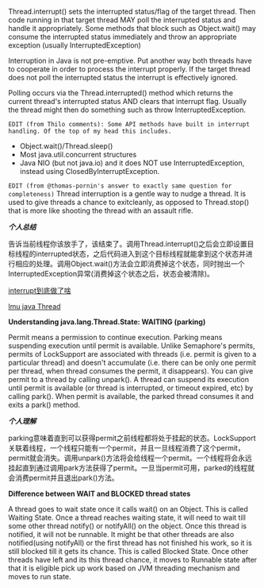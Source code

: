 Thread.interrupt() sets the interrupted status/flag of the target thread. Then code running in that target thread MAY poll the interrupted status and handle it appropriately. Some methods that block such as Object.wait() may consume the interrupted status immediately and throw an appropriate exception (usually InterruptedException)

Interruption in Java is not pre-emptive. Put another way both threads have to cooperate in order to process the interrupt properly. If the target thread does not poll the interrupted status the interrupt is effectively ignored.

Polling occurs via the Thread.interrupted() method which returns the current thread's interrupted status AND clears that interrupt flag. Usually the thread might then do something such as throw InterruptedException.

`EDIT (from Thilo comments): Some API methods have built in interrupt handling. Of the top of my head this includes.`

* Object.wait()/Thread.sleep()
* Most java.util.concurrent structures
* Java NIO (but not java.io) and it does NOT use InterruptedException, instead using ClosedByInterruptException.

`EDIT (from @thomas-pornin's answer to exactly same question for completeness)`
Thread interruption is a gentle way to nudge a thread. It is used to give threads a chance to exitcleanly, as opposed to Thread.stop() that is more like shooting the thread with an assault rifle.

***个人总结***

告诉当前线程你该放手了，该结束了。调用Thread.interrupt()之后会立即设置目标线程的interrupted状态，之后代码进入到这个目标线程就能拿到这个状态并进行相应的处理。调用Object.wait()方法会立即消费掉这个状态，同时抛出一个InterruptedException异常(消费掉这个状态之后，状态会被清除)。

[interrupt到底做了啥](http://stackoverflow.com/questions/3590000/what-does-java-lang-thread-interrupt-do)

[lmu java Thread ](http://cs.lmu.edu/~ray/notes/javathreading/)


**Understanding java.lang.Thread.State: WAITING (parking)**


Permit means a permission to continue execution. Parking means suspending execution until permit is available.
Unlike Semaphore's permits, permits of LockSupport are associated with threads (i.e. permit is given to a particular thread) and doesn't accumulate (i.e. there can be only one permit per thread, when thread consumes the permit, it disappears).
You can give permit to a thread by calling unpark(). A thread can suspend its execution until permit is available (or thread is interrupted, or timeout expired, etc) by calling park(). When permit is available, the parked thread consumes it and exits a park() method.

***个人理解***

parking意味着直到可以获得permit之前线程都将处于挂起的状态。LockSupport关联着线程，一个线程只能有一个permit，并且一旦线程消费了这个permit，permit就会消失。调用unpark()方法将会给线程一个permit。一个线程将会永远挂起直到通过调用park方法获得了permit。一旦当permit可用，parked的线程就会消费permit并且退出park()方法。


**Difference between WAIT and BLOCKED thread states**


A thread goes to wait state once it calls wait() on an Object. This is called Waiting State. Once a thread reaches waiting state, it will need to wait till some other thread notify() or notifyAll() on the object.
Once this thread is notified, it will not be runnable. It might be that other threads are also notified(using notifyAll) or the first thread has not finished his work, so it is still blocked till it gets its chance. This is called Blocked State.
Once other threads have left and its this thread chance, it moves to Runnable state after that it is eligible pick up work based on JVM threading mechanism and moves to run state.

